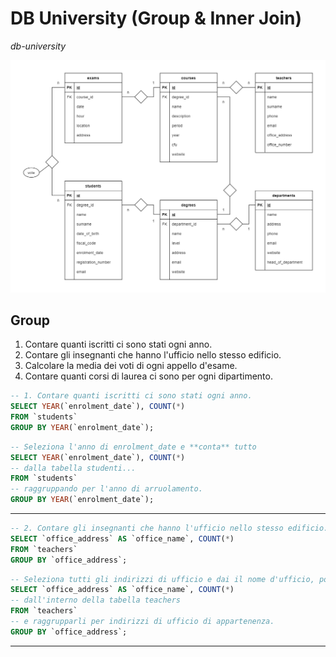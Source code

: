 # DB University (Group & Inner Join)

_db-university_

![image](./university.png)

## Group

1. Contare quanti iscritti ci sono stati ogni anno.
2. Contare gli insegnanti che hanno l'ufficio nello stesso edificio.
3. Calcolare la media dei voti di ogni appello d'esame.
4. Contare quanti corsi di laurea ci sono per ogni dipartimento.

```sql
-- 1. Contare quanti iscritti ci sono stati ogni anno.
SELECT YEAR(`enrolment_date`), COUNT(*)
FROM `students`
GROUP BY YEAR(`enrolment_date`);
```

```sql
-- Seleziona l'anno di enrolment_date e **conta** tutto
SELECT YEAR(`enrolment_date`), COUNT(*)
-- dalla tabella studenti...
FROM `students`
-- raggruppando per l'anno di arruolamento.
GROUP BY YEAR(`enrolment_date`);
```

<hr>

```sql
-- 2. Contare gli insegnanti che hanno l'ufficio nello stesso edificio.
SELECT `office_address` AS `office_name`, COUNT(*)
FROM `teachers`
GROUP BY `office_address`;
```

```sql
-- Seleziona tutti gli indirizzi di ufficio e dai il nome d'ufficio, poi contali tutti
SELECT `office_address` AS `office_name`, COUNT(*)
-- dall'interno della tabella teachers
FROM `teachers`
-- e raggrupparli per indirizzi di ufficio di appartenenza.
GROUP BY `office_address`;
```

<hr>
